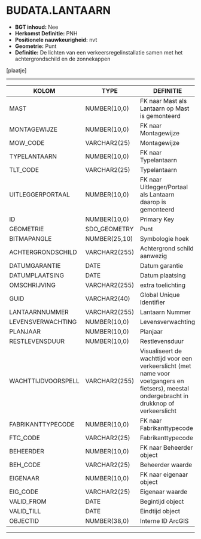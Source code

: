 ﻿# BUDATA.LANTAARN


* __BGT inhoud:__ Nee
* __Herkomst Definitie:__ PNH
* __Positionele nauwkeurigheid:__ nvt
* __Geometrie:__ Punt
* __Definitie:__  De lichten van een verkeersregelinstallatie samen met het achtergrondschild en de zonnekappen

[plaatje]

***

|KOLOM                           	|TYPE          	|DEFINITIE|
|------                          	|----          	|-----    |
|MAST                            	|NUMBER(10,0)  	|FK naar Mast als Lantaarn op Mast is gemonteerd|
|MONTAGEWIJZE                    	|NUMBER(10,0)  	|FK naar Montagewijze|
|MOW_CODE                        	|VARCHAR2(25)  	|Montagewijze|
|TYPELANTAARN                    	|NUMBER(10,0)  	|FK naar Typelantaarn|
|TLT_CODE                        	|VARCHAR2(25)  	|Typelantaarn|
|UITLEGGERPORTAAL                	|NUMBER(10,0)  	|FK naar Uitlegger/Portaal als Lantaarn daarop is gemonteerd|
|ID                              	|NUMBER(10,0)  	|Primary Key|
|GEOMETRIE                       	|SDO_GEOMETRY  	|Punt|
|BITMAPANGLE                     	|NUMBER(25,10) 	|Symbologie hoek|
|ACHTERGRONDSCHILD               	|VARCHAR2(255) 	|Achtergrond schild aanwezig|
|DATUMGARANTIE                   	|DATE          	|Datum garantie|
|DATUMPLAATSING                  	|DATE          	|Datum plaatsing|
|OMSCHRIJVING                    	|VARCHAR2(255) 	|extra toelichting|
|GUID                            	|VARCHAR2(40)  	|Global Unique Identifier|
|LANTAARNNUMMER                  	|VARCHAR2(255) 	|Lantaarn Nummer|
|LEVENSVERWACHTING               	|NUMBER(10,0)  	|Levensverwachting|
|PLANJAAR                        	|NUMBER(10,0)  	|Planjaar|
|RESTLEVENSDUUR                  	|NUMBER(10,0)  	|Restlevensduur|
|WACHTTIJDVOORSPELL              	|VARCHAR2(255) 	|Visualiseert de wachttijd voor een verkeerslicht (met name voor voetgangers en fietsers), meestal ondergebracht in drukknop of verkeerslicht|
|FABRIKANTTYPECODE               	|NUMBER(10,0)  	|FK naar Fabrikanttypecode|
|FTC_CODE                        	|VARCHAR2(25)  	|Fabrikanttypecode|
|BEHEERDER                       	|NUMBER(10,0)  	|FK naar Beheerder object|
|BEH_CODE                        	|VARCHAR2(25)  	|Beheerder waarde|
|EIGENAAR                        	|NUMBER(10,0)  	|FK naar eigenaar object|
|EIG_CODE                        	|VARCHAR2(25)  	|Eigenaar waarde|
|VALID_FROM                      	|DATE          	|Begintijd object|
|VALID_TILL                      	|DATE          	|Eindtijd object|
|OBJECTID                        	|NUMBER(38,0)   |Interne ID ArcGIS|

***




